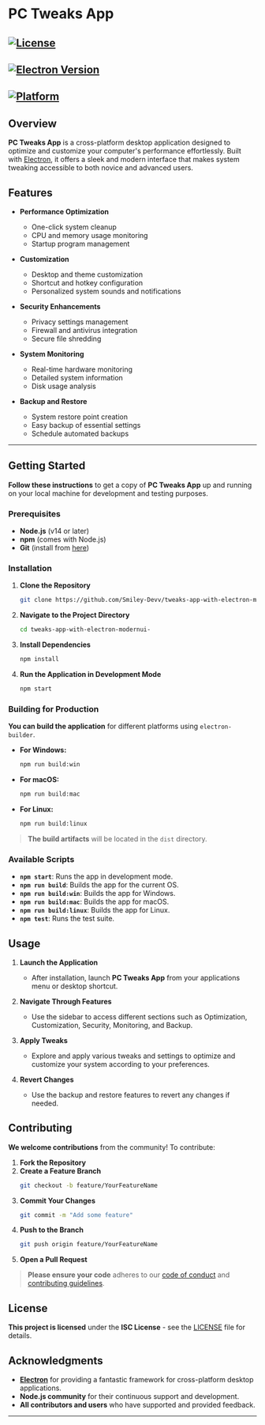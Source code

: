 
# PC Tweaks App
[![License](https://img.shields.io/badge/license-ISC-blue.svg)](LICENSE)
--
[![Electron Version](https://img.shields.io/badge/Electron-32.0.1-green.svg)](https://www.electronjs.org/)  
--
[![Platform](https://img.shields.io/badge/platform-Windows%20%7C%20macOS%20%7C%20Linux-orange.svg)](#)
--

## Overview

**PC Tweaks App** is a cross-platform desktop application designed to optimize and customize your computer's performance effortlessly. Built with [Electron](https://www.electronjs.org/), it offers a sleek and modern interface that makes system tweaking accessible to both novice and advanced users.

## Features

- **Performance Optimization**
  - One-click system cleanup
  - CPU and memory usage monitoring
  - Startup program management

- **Customization**
  - Desktop and theme customization
  - Shortcut and hotkey configuration
  - Personalized system sounds and notifications

- **Security Enhancements**
  - Privacy settings management
  - Firewall and antivirus integration
  - Secure file shredding

- **System Monitoring**
  - Real-time hardware monitoring
  - Detailed system information
  - Disk usage analysis

- **Backup and Restore**
  - System restore point creation
  - Easy backup of essential settings
  - Schedule automated backups

------------------------------------

## Getting Started

**Follow these instructions** to get a copy of **PC Tweaks App** up and running on your local machine for development and testing purposes.

### Prerequisites

- **Node.js** (v14 or later)
- **npm** (comes with Node.js)
- **Git** (install from [here](https://git-scm.com/))

### Installation

1. **Clone the Repository**
   ```bash
   git clone https://github.com/Smiley-Devv/tweaks-app-with-electron-modernui-.git
   ```
2. **Navigate to the Project Directory**
   ```bash
   cd tweaks-app-with-electron-modernui-
   ```
3. **Install Dependencies**
   ```bash
   npm install
   ```
4. **Run the Application in Development Mode**
   ```bash
   npm start
   ```

### Building for Production

**You can build the application** for different platforms using `electron-builder`.

- **For Windows:**
  ```bash
  npm run build:win
  ```

- **For macOS:**
  ```bash
  npm run build:mac
  ```

- **For Linux:**
  ```bash
  npm run build:linux
  ```

> **The build artifacts** will be located in the `dist` directory.

### Available Scripts

- **`npm start`**: Runs the app in development mode.
- **`npm run build`**: Builds the app for the current OS.
- **`npm run build:win`**: Builds the app for Windows.
- **`npm run build:mac`**: Builds the app for macOS.
- **`npm run build:linux`**: Builds the app for Linux.
- **`npm test`**: Runs the test suite.

## Usage

1. **Launch the Application**
   - After installation, launch **PC Tweaks App** from your applications menu or desktop shortcut.

2. **Navigate Through Features**
   - Use the sidebar to access different sections such as Optimization, Customization, Security, Monitoring, and Backup.

3. **Apply Tweaks**
   - Explore and apply various tweaks and settings to optimize and customize your system according to your preferences.

4. **Revert Changes**
   - Use the backup and restore features to revert any changes if needed.

## Contributing

**We welcome contributions** from the community! To contribute:

1. **Fork the Repository**
2. **Create a Feature Branch**
   ```bash
   git checkout -b feature/YourFeatureName
   ```
3. **Commit Your Changes**
   ```bash
   git commit -m "Add some feature"
   ```
4. **Push to the Branch**
   ```bash
   git push origin feature/YourFeatureName
   ```
5. **Open a Pull Request**

> **Please ensure your code** adheres to our [code of conduct](CODE_OF_CONDUCT.md) and [contributing guidelines](CONTRIBUTING.md).

## License

**This project is licensed** under the **ISC License** - see the [LICENSE](LICENSE) file for details.

## Acknowledgments

- **[Electron](https://www.electronjs.org/)** for providing a fantastic framework for cross-platform desktop applications.
- **Node.js community** for their continuous support and development.
- **All contributors and users** who have supported and provided feedback.

---
